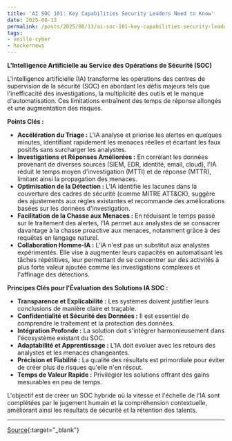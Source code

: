 ```yaml
---
title: 'AI SOC 101: Key Capabilities Security Leaders Need to Know'
date: 2025-08-13
permalink: /posts/2025/08/13/ai-soc-101-key-capabilities-security-leaders-need-to-know/
tags:
- veille-cyber
- hackernews
---
```

**L'Intelligence Artificielle au Service des Opérations de Sécurité (SOC)**

L'intelligence artificielle (IA) transforme les opérations des centres de supervision de la sécurité (SOC) en abordant les défis majeurs tels que l'inefficacité des investigations, la multiplicité des outils et le manque d'automatisation. Ces limitations entraînent des temps de réponse allongés et une augmentation des risques.

**Points Clés :**

*   **Accélération du Triage :** L'IA analyse et priorise les alertes en quelques minutes, identifiant rapidement les menaces réelles et écartant les faux positifs sans surcharger les analystes.
*   **Investigations et Réponses Améliorées :** En corrélant les données provenant de diverses sources (SIEM, EDR, identité, email, cloud), l'IA réduit le temps moyen d'investigation (MTTI) et de réponse (MTTR), limitant ainsi la propagation des menaces.
*   **Optimisation de la Détection :** L'IA identifie les lacunes dans la couverture des cadres de sécurité (comme MITRE ATT&CK), suggère des ajustements aux règles existantes et recommande des améliorations basées sur les données d'investigation.
*   **Facilitation de la Chasse aux Menaces :** En réduisant le temps passé sur le traitement des alertes, l'IA permet aux analystes de se consacrer davantage à la chasse proactive aux menaces, notamment grâce à des requêtes en langage naturel.
*   **Collaboration Homme-IA :** L'IA n'est pas un substitut aux analystes expérimentés. Elle vise à augmenter leurs capacités en automatisant les tâches répétitives, leur permettant de se concentrer sur des activités à plus forte valeur ajoutée comme les investigations complexes et l'affinage des détections.

**Principes Clés pour l'Évaluation des Solutions IA SOC :**

*   **Transparence et Explicabilité :** Les systèmes doivent justifier leurs conclusions de manière claire et traçable.
*   **Confidentialité et Sécurité des Données :** Il est essentiel de comprendre le traitement et la protection des données.
*   **Intégration Profonde :** La solution doit s'intégrer harmonieusement dans l'écosystème existant du SOC.
*   **Adaptabilité et Apprentissage :** L'IA doit évoluer avec les retours des analystes et les menaces changeantes.
*   **Précision et Fiabilité :** La qualité des résultats est primordiale pour éviter de créer plus de risques qu'elle n'en résout.
*   **Temps de Valeur Rapide :** Privilégier les solutions offrant des gains mesurables en peu de temps.

L'objectif est de créer un SOC hybride où la vitesse et l'échelle de l'IA sont complétées par le jugement humain et la compréhension contextuelle, améliorant ainsi les résultats de sécurité et la rétention des talents.

---
[Source](https://thehackernews.com/2025/08/ai-soc-101-key-capabilities-security.html){:target="_blank"}
